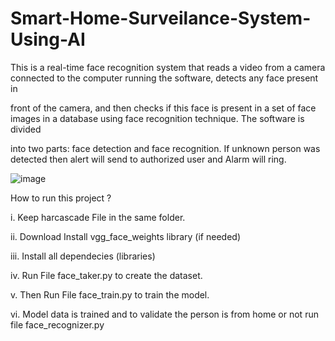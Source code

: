 # Smart-Home-Surveilance-System-Using-AI

  This is a real-time face recognition system that reads a video from a camera connected to the computer running the software, detects any face present in 

front of the camera, and then checks if this face is present in a set of face images in a database using face recognition technique. The software is divided 

into two parts: face detection and face recognition. If unknown person was detected then alert will send to authorized user and Alarm will ring.


![image](https://github.com/Matin3230/Smart-Home-Surveilance-System-Using-AI/assets/85051013/12283f71-f8da-4d9a-9ec5-6a5606641062)


How to run this project ?

i. Keep harcascade File in the same folder.

ii. Download Install vgg_face_weights library (if needed)

iii. Install all dependecies (libraries)

iv. Run File face_taker.py  to create the dataset.

v. Then Run File face_train.py to train the model.

vi. Model data is trained and to validate the person is from home or not run file face_recognizer.py



